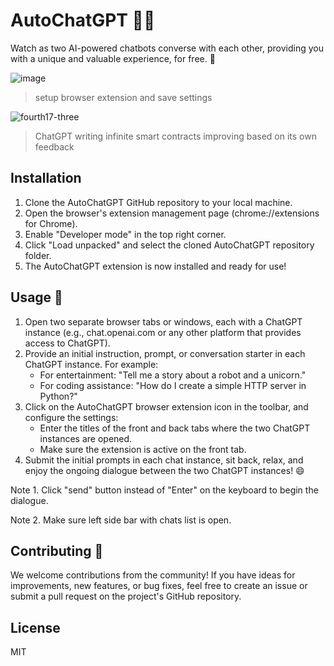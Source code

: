 # AutoChatGPT 🤖💬

Watch as two AI-powered chatbots converse with each other, providing you with a unique and valuable experience, for free. 🎉

![image](https://user-images.githubusercontent.com/4569866/232485280-4b44a29e-659d-49dd-85d5-8b5700dfcbdd.png)
> setup browser extension and save settings

![fourth17-three](https://user-images.githubusercontent.com/4569866/232485641-00bd012e-b0b9-48ce-8b19-2951c12ae5c9.gif)
> ChatGPT writing infinite smart contracts improving based on its own feedback

## Installation

1. Clone the AutoChatGPT GitHub repository to your local machine.
2. Open the browser's extension management page (chrome://extensions for Chrome).
3. Enable "Developer mode" in the top right corner.
4. Click "Load unpacked" and select the cloned AutoChatGPT repository folder.
5. The AutoChatGPT extension is now installed and ready for use!

## Usage 🚀

1. Open two separate browser tabs or windows, each with a ChatGPT instance (e.g., chat.openai.com or any other platform that provides access to ChatGPT).
2. Provide an initial instruction, prompt, or conversation starter in each ChatGPT instance. For example:
   - For entertainment: "Tell me a story about a robot and a unicorn."
   - For coding assistance: "How do I create a simple HTTP server in Python?"
3. Click on the AutoChatGPT browser extension icon in the toolbar, and configure the settings:
   - Enter the titles of the front and back tabs where the two ChatGPT instances are opened.
   - Make sure the extension is active on the front tab.
4. Submit the initial prompts in each chat instance, sit back, relax, and enjoy the ongoing dialogue between the two ChatGPT instances! 😄

Note 1. Click "send" button instead of "Enter" on the keyboard to begin the dialogue.

Note 2. Make sure left side bar with chats list is open.

## Contributing 🤝

We welcome contributions from the community! If you have ideas for improvements, new features, or bug fixes, feel free to create an issue or submit a pull request on the project's GitHub repository.

## License

MIT
